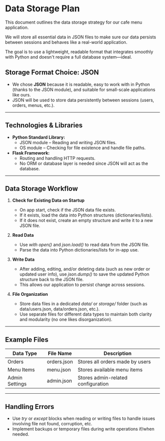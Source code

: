 # Data Storage Plan

This document outlines the data storage strategy for our cafe menu application.  

We will store all essential data in JSON files to make sure our data persists between sessions and behaves like a real-world application.  

The goal is to use a lightweight, readable format that integrates smoothly with Python and doesn't require a full database system—ideal.


## Storage Format Choice: JSON
- We chose **JSON** because it is readable, easy to work with in Python (thanks to the JSON module), and suitable for small-scale applications like ours.  
- JSON will be used to store data persistently between sessions (users, orders, menus, etc.).

---

## Technologies & Libraries 
- **Python Standard Library:**
  - JSON module – Reading and writing JSON files.
  - OS module – Checking for file existence and handle file paths.
- **Flask Framework:**
  - Routing and handling HTTP requests.
  - No ORM or database layer is needed since JSON will act as the database.

---

## Data Storage Workflow

1. **Check for Existing Data on Startup**
   - On app start, check if the JSON data file exists.
   - If it exists, load the data into Python structures (dictionaries/lists).
   - If it does not exist, create an empty structure and write it to a new JSON file.

2. **Read Data**
   - Use _with open()_ and _json.load()_ to read data from the JSON file.
   - Parse the data into Python dictionaries/lists for in-app use.

3. **Write Data**
   - After adding, editing, and/or deleting data (such as new order or updated user info), use _json.dump()_ to save the updated Python structure back to the JSON file.
   - This allows our application to persist change across sessions.

4. **File Organization**
   - Store data files in a dedicated _data/_ or _storage/_ folder (such as data/users.json, data/orders.json, etc.).
   - Use separate files for different data types to maintain both clarity and modularity (no one likes disorganization).

---

## Example Files

| Data Type      | File Name          | Description                            |
|----------------|--------------------|----------------------------------------|
| Orders         | orders.json        | Stores all orders made by users        |
| Menu Items     | menu.json          | Stores available menu items            |
| Admin Settings | admin.json         | Stores admin-related configuration     |

---

## Handling Errors
- Use _try_ or _except_ blocks when reading or writing files to handle issues involving file not found, corruption, etc.
- Implement backups or temporary files during write operations if/when needed.
